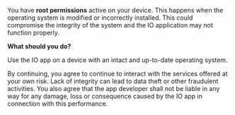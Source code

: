 You have **root permissions** active on your device. This happens when the operating system is modified or incorrectly installed. This could compromise the integrity of the system and the IO application may not function properly.

**What should you do?**

Use the IO app on a device with an intact and up-to-date operating system.

By continuing, you agree to continue to interact with the services offered at your own risk. Lack of integrity can lead to data theft or other fraudulent activities. You also agree that the app developer shall not be liable in any way for any damage, loss or consequence caused by the IO app in connection with this performance.
